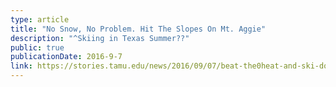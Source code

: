 ```yaml
---
type: article
title: "No Snow, No Problem. Hit The Slopes On Mt. Aggie"
description: "^Skiing in Texas Summer??"
public: true
publicationDate: 2016-9-7
link: https://stories.tamu.edu/news/2016/09/07/beat-the0heat-and-ski-down-mt-aggie/
---
```

